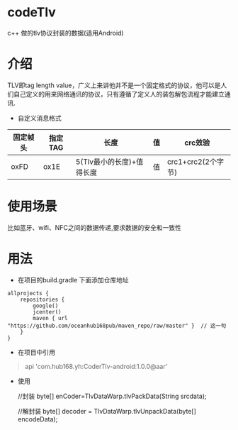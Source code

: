 # codeTlv
c++  做的tlv协议封装的数据(适用Android)

# 介绍
TLV即tag length value，广义上来讲他并不是一个固定格式的协议，他可以是人们自己定义的用来网络通讯的协议，只有遵循了定义人的装包解包流程才能建立通讯.

-  自定义消息格式
 
固定帧头| 指定TAG | 长度 | 值 | crc效验
------------ | ------------- | ------------- | ------------- | -------------
oxFD | ox1E | 5(Tlv最小的长度)+值得长度 | 值 | crc1+crc2(2个字节)
 
# 使用场景
比如蓝牙、wifi、NFC之间的数据传递,要求数据的安全和一致性


# 用法

- 在项目的build.gradle 下面添加仓库地址 

```
allprojects {
    repositories {
        google()
        jcenter()
        maven { url "https://github.com/oceanhub168pub/maven_repo/raw/master" }  // 这一句
    }
}
```

- 在项目中引用 
> api 'com.hub168.yh:CoderTlv-android:1.0.0@aar'
   
- 使用

  //封装
   byte[]  enCoder=TlvDataWarp.tlvPackData(String srcdata);
    
  //解封装
    byte[] decoder = TlvDataWarp.tlvUnpackData(byte[] encodeData);
    
  
